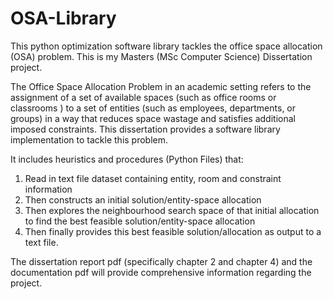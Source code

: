 # OSA-Library
This python optimization software library tackles the office space allocation (OSA) problem. This is my Masters (MSc Computer Science) Dissertation project.

The Office Space Allocation Problem in an academic setting refers to the assignment of a set of available spaces (such as office rooms or classrooms ) to a set of entities (such as employees, departments, or groups) in a way that reduces space wastage and satisfies additional imposed constraints. This dissertation provides a software library implementation to tackle this problem. 

It includes heuristics and procedures (Python Files) that:
1) Read in text file dataset containing entity, room and constraint information
2) Then constructs an initial solution/entity-space allocation
3) Then explores the neighbourhood search space of that initial allocation to find the best feasible solution/entity-space allocation
4) Then finally provides this best feasible solution/allocation as output to a text file. 

The dissertation report pdf (specifically chapter 2 and chapter 4) and the documentation pdf will provide comprehensive information regarding the project. 
